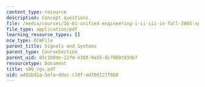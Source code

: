 ```yaml
---
content_type: resource
description: Concept questions.
file: /media/courses/16-01-unified-engineering-i-ii-iii-iv-fall-2005-spring-2006/a492bd1a5efaddacc10fed706127f8b9_s06_cgs.pdf
file_type: application/pdf
learning_resource_types: []
ocw_type: OCWFile
parent_title: Signals and Systems
parent_type: CourseSection
parent_uid: 85c1b0de-227d-e38d-9a55-dc7008c03de7
resourcetype: Document
title: s06_cgs.pdf
uid: a492bd1a-5efa-ddac-c10f-ed706127f8b9
---
```

